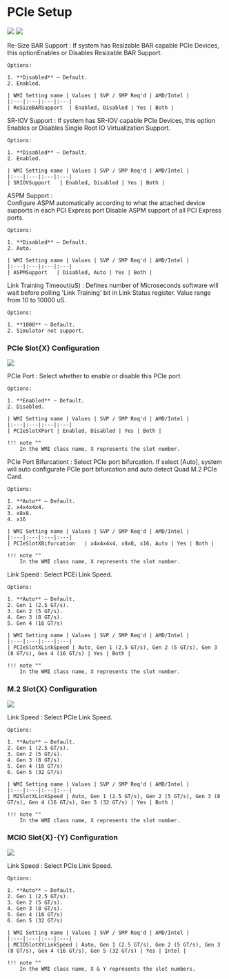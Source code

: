 # PCIe Setup #

![](https://cdrt.github.io/mk_docs/ref/bios/settings/thinkstation/img/ts_pciesetup_px1.PNG)
![](https://cdrt.github.io/mk_docs/ref/bios/settings/thinkstation/img/ts_pciesetup_px2.PNG)
<!--![](https://cdrt.github.io/mk_docs/ref/bios/settings/thinkstation/img
   /ts_pciesetup_px.PNG)
![](https://cdrt.github.io/mk_docs/ref/bios/settings/thinkstation/img
   /ts_pciesetup_px_2.PNG)-->

Re-Size BAR Support
:	If system has Resizable BAR capable PCIe Devices, this optionEnables or Disables Resizable BAR Support.
	
	Options:

	1. **Disabled** – Default.
	2. Enabled.

	| WMI Setting name | Values | SVP / SMP Req'd | AMD/Intel |
	|:---|:---|:---|:---|
	| ReSizeBARSupport  | Enabled, Disabled | Yes | Both |



SR-IOV Support
:	If system has SR-IOV capable PCIe Devices, this option Enables or Disables Single Root IO Virtualization Support.

	Options:

	1. **Disabled** – Default.
	2. Enabled.

	| WMI Setting name | Values | SVP / SMP Req'd | AMD/Intel |
	|:---|:---|:---|:---|
	| SRIOVSupport   | Enabled, Disabled | Yes | Both |
	

ASPM Support
:	
	<Auto> Configure ASPM automatically according to what the
	attached device supports in each PCI Express port
	<Disabled> Disable ASPM support of all PCI Express ports.

	Options:

	1. **Disabled** – Default.
	2. Auto.

	| WMI Setting name | Values | SVP / SMP Req'd | AMD/Intel |
	|:---|:---|:---|:---|
	| ASPMSupport   | Disabled, Auto | Yes | Both | 


Link Training Timeout(uS)
:	Defines number of Microseconds software will wait before polling 'Link Training' bit in Link Status register. Value range from 10 to 10000 uS.

	Options:

	1. **1000** – Default.
	2. Simulator not support.




<!-- Need to add all of the PCIe Slotx Configurations 
These will likely be subheader drop downs
-->
### PCIe Slot{X} Configuration ###

![](https://cdrt.github.io/mk_docs/ref/bios/settings/thinkstation/img/ts_pcieslotconfig.PNG)

PCIe Port
:	Select whether to enable or disable this PCIe port.

	Options:

	1. **Enabled** – Default.
	2. Disabled.

	| WMI Setting name | Values | SVP / SMP Req'd | AMD/Intel |
	|:---|:---|:---|:---|
	| PCIeSlotXPort | Enabled, Disabled | Yes | Both | 

	!!! note ""
		In the WMI class name, X represents the slot number.




PCIe Port Bifurcationt
:	Select PCIe port bifurcation. If select [Auto], system will auto configurate PCIe port bifurcation and auto detect Quad M.2 PCIe Card.

	Options:

	1. **Auto** – Default.
	2. x4x4x4x4.
	3. x8x8.
	4. x16

	| WMI Setting name | Values | SVP / SMP Req'd | AMD/Intel |
	|:---|:---|:---|:---|
	| PCIeSlotXBifurcation   | x4x4x4x4, x8x8, x16, Auto | Yes | Both | 

	!!! note ""
		In the WMI class name, X represents the slot number.
	

Link Speed
:	Select PCEi Link Speed.

	Options:

	1. **Auto** – Default.
	2. Gen 1 (2.5 GT/s).
	3. Gen 2 (5 GT/s).
	4. Gen 3 (8 GT/s).
	5. Gen 4 (16 GT/s)

	| WMI Setting name | Values | SVP / SMP Req'd | AMD/Intel |
	|:---|:---|:---|:---|
	| PCIeSlotXLinkSpeed | Auto, Gen 1 (2.5 GT/s), Gen 2 (5 GT/s), Gen 3 (8 GT/s), Gen 4 (16 GT/s) | Yes | Both | 

	!!! note ""
		In the WMI class name, X represents the slot number.


### M.2 Slot{X} Configuration ###

![](https://cdrt.github.io/mk_docs/ref/bios/settings/thinkstation/img/ts_m2slotconfig.PNG)

Link Speed
:	Select PCIe Link Speed.

	Options:

	1. **Auto** – Default.
	2. Gen 1 (2.5 GT/s).
	3. Gen 2 (5 GT/s).
	4. Gen 3 (8 GT/s).
	5. Gen 4 (16 GT/s)
	6. Gen 5 (32 GT/s)

	| WMI Setting name | Values | SVP / SMP Req'd | AMD/Intel |
	|:---|:---|:---|:---|
	| M2SlotXLinkSpeed | Auto, Gen 1 (2.5 GT/s), Gen 2 (5 GT/s), Gen 3 (8 GT/s), Gen 4 (16 GT/s), Gen 5 (32 GT/s) | Yes | Both | 

	!!! note ""
		In the WMI class name, X represents the slot number.


### MCIO Slot{X}-{Y} Configuration

![](https://cdrt.github.io/mk_docs/ref/bios/settings/thinkstation/img/ts_mcioslotconfig.PNG)

Link Speed
:	Select PCIe Link Speed.

	Options:

	1. **Auto** – Default.
	2. Gen 1 (2.5 GT/s).
	3. Gen 2 (5 GT/s).
	4. Gen 3 (8 GT/s).
	5. Gen 4 (16 GT/s)
	6. Gen 5 (32 GT/s)

	| WMI Setting name | Values | SVP / SMP Req'd | AMD/Intel |
	|:---|:---|:---|:---|
	| MCIOSlotXYLinkSpeed | Auto, Gen 1 (2.5 GT/s), Gen 2 (5 GT/s), Gen 3 (8 GT/s), Gen 4 (16 GT/s), Gen 5 (32 GT/s) | Yes | Intel | 

	!!! note ""
		In the WMI class name, X & Y represents the slot numbers.

